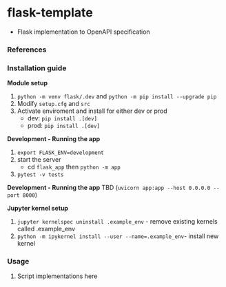 # flask-template

- Flask implementation to OpenAPI specification

### References

### Installation guide

**Module setup**
1. `python -m venv flask/.dev` and `python -m pip install --upgrade pip` 
2. Modify `setup.cfg` and `src`
3. Activate enviroment and install for either dev or prod
    - dev: `pip install .[dev]`
    - prod: `pip install .[dev]`

**Development - Running the app**
1. `export FLASK_ENV=development`
2. start the server
    - cd `flask_app` then `python -m app ` 
3. `pytest -v tests`

**Development - Running the app**
TBD (`uvicorn app:app --host 0.0.0.0 --port 8000`)

**Jupyter kernel setup**
1. `jupyter kernelspec uninstall .example_env` - remove existing kernels called .example_env
2. `python -m ipykernel install --user --name=.example_env`- install new kernel

### Usage

1. Script implementations here
